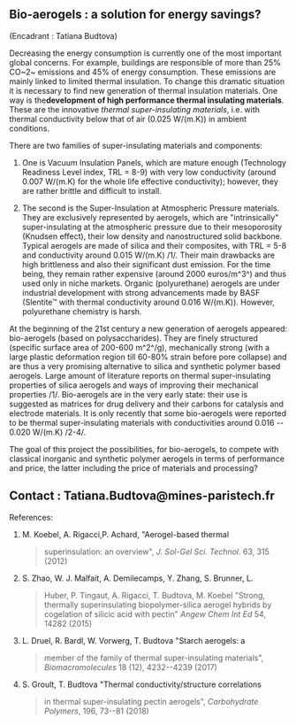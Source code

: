 ## Bio-aerogels : a solution for energy savings?

(Encadrant : Tatiana Budtova)

Decreasing the energy consumption is currently one of the most important
global concerns. For example, buildings are responsible of more than 25%
CO~2~ emissions and 45% of energy consumption. These emissions are
mainly linked to limited thermal insulation. To change this dramatic
situation it is necessary to find new generation of thermal insulation
materials. One way is the**development of high performance thermal
insulating materials**. These are the innovative *thermal
super-insulating materials*, i.e. with thermal conductivity below that
of air (0.025 W/(m.K)) in ambient conditions.

There are two families of super-insulating materials and components:

1)  One is Vacuum Insulation Panels, which are mature enough (Technology
    Readiness Level index, TRL = 8-9) with very low conductivity (around
    0.007 W/(m.K) for the whole life effective conductivity); however,
    they are rather brittle and difficult to install.

2)  The second is the Super-Insulation at Atmospheric Pressure
    materials. They are exclusively represented by aerogels, which are
    "intrinsically" super-insulating at the atmospheric pressure due to
    their mesoporosity (Knudsen effect), their low density and
    nanostructured solid backbone. Typical aerogels are made of silica
    and their composites, with TRL = 5-8 and conductivity around 0.015
    W/(m.K) /1/. Their main drawbacks are high brittleness and also
    their significant dust emission. For the time being, they remain
    rather expensive (around 2000 euros/m^3^) and thus used only in
    niche markets. Organic (polyurethane) aerogels are under industrial
    development with strong advancements made by BASF (Slentite™ with
    thermal conductivity around 0.016 W/(m.K)). However, polyurethane
    chemistry is harsh.

At the beginning of the 21st century a new generation of aerogels
appeared: bio-aerogels (based on polysaccharides). They are finely
structured (specific surface area of 200-600 m^2^/g), mechanically
strong (with a large plastic deformation region till 60-80% strain
before pore collapse) and are thus a very promising alternative to
silica and synthetic polymer based aerogels. Large amount of literature
reports on thermal super-insulating properties of silica aerogels and
ways of improving their mechanical properties /1/. Bio-aerogels are in
the very early state: their use is suggested as matrices for drug
delivery and their carbons for catalysis and electrode materials. It is
only recently that some bio-aerogels were reported to be thermal
super-insulating materials with conductivities around 0.016 -- 0.020
W/(m.K) /2-4/.

The goal of this project the possibilities, for bio-aerogels, to compete
with classical inorganic and synthetic polymer aerogels in terms of
performance and price, the latter including the price of materials and
processing?

## Contact : Tatiana.Budtova\@mines-paristech.fr

References:

1.  M. Koebel, A. Rigacci,P. Achard, "Aerogel-based thermal
    > superinsulation: an overview", *J. Sol-Gel Sci. Technol*. 63,
    > 315 (2012)

2.  S. Zhao, W. J. Malfait, A. Demilecamps, Y. Zhang, S. Brunner, L.
    > Huber, P. Tingaut, A. Rigacci, T. Budtova, M. Koebel "Strong,
    > thermally superinsulating biopolymer-silica aerogel hybrids by
    > cogelation of silicic acid with pectin" *Angew Chem Int Ed* 54,
    > 14282 (2015)

3.  L. Druel, R. Bardl, W. Vorwerg, T. Budtova "Starch aerogels: a
    > member of the family of thermal super-insulating materials",
    > *Biomacromolecules* 18 (12), 4232--4239 (2017)

4.  S. Groult, T. Budtova "Thermal conductivity/structure correlations
    > in thermal super-insulating pectin aerogels", *Carbohydrate
    > Polymers*, 196, 73--81 (2018)
